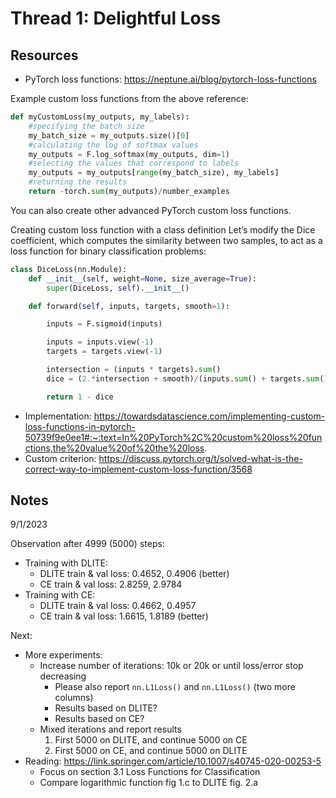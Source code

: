 # Thread 1: Delightful Loss

## Resources

* PyTorch loss functions: https://neptune.ai/blog/pytorch-loss-functions

Example custom loss functions from the above reference: 

```python
def myCustomLoss(my_outputs, my_labels):
    #specifying the batch size
    my_batch_size = my_outputs.size()[0]
    #calculating the log of softmax values           
    my_outputs = F.log_softmax(my_outputs, dim=1)
    #selecting the values that correspond to labels
    my_outputs = my_outputs[range(my_batch_size), my_labels]
    #returning the results
    return -torch.sum(my_outputs)/number_examples
```


You can also create other advanced PyTorch custom loss functions. 

Creating custom loss function with a class definition
Let’s modify the Dice coefficient, which computes the similarity between two samples, to act as a loss function for binary classification problems:

```python
class DiceLoss(nn.Module):
    def __init__(self, weight=None, size_average=True):
        super(DiceLoss, self).__init__()

    def forward(self, inputs, targets, smooth=1):

        inputs = F.sigmoid(inputs)

        inputs = inputs.view(-1)
        targets = targets.view(-1)

        intersection = (inputs * targets).sum()
        dice = (2.*intersection + smooth)/(inputs.sum() + targets.sum() + smooth)

        return 1 - dice
```


* Implementation: https://towardsdatascience.com/implementing-custom-loss-functions-in-pytorch-50739f9e0ee1#:~:text=In%20PyTorch%2C%20custom%20loss%20functions,the%20value%20of%20the%20loss.
* Custom criterion: https://discuss.pytorch.org/t/solved-what-is-the-correct-way-to-implement-custom-loss-function/3568


## Notes

9/1/2023

Observation after 4999 (5000) steps: 
* Training with DLITE: 
    * DLITE train & val loss: 0.4652, 0.4906 (better)
    * CE train & val loss: 2.8259, 2.9784
* Training with CE: 
    * DLITE train & val loss: 0.4662, 0.4957
    * CE train & val loss: 1.6615, 1.8189 (better)

Next: 
* More experiments: 
    * Increase number of iterations: 10k or 20k or until loss/error stop decreasing
        * Please also report `nn.L1Loss()` and `nn.L1Loss()` (two more columns)
        * Results based on DLITE? 
        * Results based on CE? 
    * Mixed iterations and report results
        1. First 5000 on DLITE, and continue 5000 on CE
        2. First 5000 on CE, and continue 5000 on DLITE
* Reading: https://link.springer.com/article/10.1007/s40745-020-00253-5
  * Focus on section 3.1 Loss Functions for Classification
  * Compare logarithmic function fig 1.c to DLITE fig. 2.a

